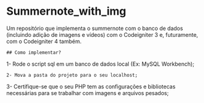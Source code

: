 # Summernote_with_img
Um repositório que implementa o summernote com o banco de dados (incluindo adição de imagens e vídeos) com o Codeigniter 3 e, futuramente, com o Codeigniter 4 também.
```
## Como implementar?
```
1- Rode o script sql em um banco de dados local (Ex: MySQL Workbench);
```
2- Mova a pasta do projeto para o seu localhost;
```
3- Certifique-se que o seu PHP tem as configurações e bibliotecas necessárias para se trabalhar com imagens e arquivos pesados;
```

